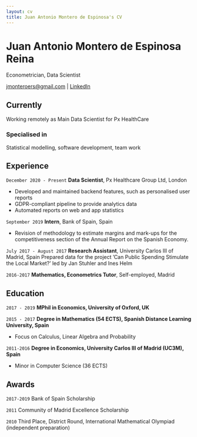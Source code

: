 ```yaml
---
layout: cv
title: Juan Antonio Montero de Espinosa's CV
---
```

# Juan Antonio Montero de Espinosa Reina
Econometrician, Data Scientist

<div id="webaddress">
  <a href="jmonteroers@gmail.com">jmonteroers@gmail.com</a>
  |
  <a href="https://www.linkedin.com/in/juan-antonio-montero-de-espinosa-reina-68803391/">LinkedIn</a>
</div>


## Currently

Working remotely as Main Data Scientist for Px HealthCare

### Specialised in

Statistical modelling, software development, team work


## Experience

`December 2020 - Present`
__Data Scientist__, Px Healthcare Group Ltd, London

- Developed and maintained backend features, such as personalised user reports
- GDPR-compliant pipeline to provide analytics data
- Automated reports on web and app statistics

`September 2019`
__Intern__, Bank of Spain, Spain

- Revision of methodology to estimate margins and mark-ups for the competitiveness section of the Annual Report on the Spanish Economy.

`July 2017 - August 2017`
__Research Assistant__, University Carlos III of Madrid, Spain
Prepared data for the project ’Can Public Spending Stimulate the Local Market?’ led by Jan Stuhler and Ines Helm

`2016-2017`
__Mathematics, Econometrics Tutor__, Self-employed, Madrid


## Education

`2017 - 2019`
__MPhil in Economics, University of Oxford, UK__

`2015 - 2017`
__Degree in Mathematics (54 ECTS), Spanish Distance Learning University, Spain__

- Focus on Calculus, Linear Algebra and Probability

`2011-2016`
__Degree in Economics, University Carlos III of Madrid (UC3M), Spain__

- Minor in Computer Science (36 ECTS)


## Awards

`2017-2019`
Bank of Spain Scholarship

`2011`
Community of Madrid Excellence Scholarship

`2010`
Third Place, District Round, International Mathematical Olympiad (independent preparation)
